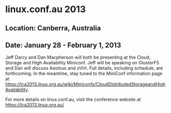 # linux.conf.au 2013
## Location: Canberra, Australia
## Date: January 28 - February 1, 2013

Jeff Darcy and Dan Macpherson will both be presenting at the Cloud, Storage and High Availability Miniconf. Jeff will be speaking on GlusterFS and Dan will discuss Aeolous and oVirt. Full details, including schedule, are forthcoming. In the meantime, stay tuned to the MiniConf information page at https://lca2013.linux.org.au/wiki/Miniconfs/CloudDistributedStorageandHighAvailability.

For more details on linux.conf.au, visit the conference website at <https://lca2013.linux.org.au/>
